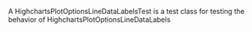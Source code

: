 A HighchartsPlotOptionsLineDataLabelsTest is a test class for testing the behavior of HighchartsPlotOptionsLineDataLabels